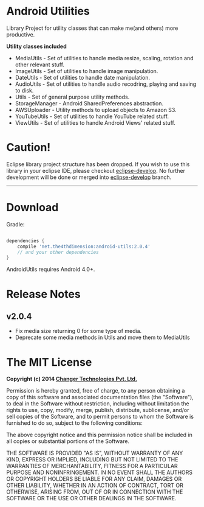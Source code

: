 Android Utilities
=============

Library Project for utility classes that can make me(and others) more productive.


**Utility classes included**

* MediaUtils - Set of utilities to handle media resize, scaling, rotation and other relevant stuff.
* ImageUtils - Set of utilities to handle image manipulation.
* DateUtils - Set of utilities to handle date manipulation.
* AudioUtils - Set of utilities to handle audio recodring, playing and saving to disk.
* Utils - Set of general purpose utility methods.
* StorageManager - Android SharedPreferences abstraction.
* AWSUploader - Utility methods to upload objects to Amazon S3.
* YouTubeUtils - Set of utilities to handle YouTube related stuff.
* ViewUtils - Set of utilities to handle Android Views' related stuff.

Caution!
==========
Eclipse library project structure has been dropped. If you wish to use this library in your eclipse IDE, please checkout [eclipse-develop][1].
No further development will be done or merged into [eclipse-develop][1] branch.

----

Download
============
Gradle:
```groovy

dependencies {
	compile 'net.the4thdimension:android-utils:2.0.4'
    // and your other dependencies
}

```
AndroidUtils requires Android 4.0+.

Release Notes
============

## v2.0.4

* Fix media size returning 0 for some type of media.
* Deprecate some media methods in Utils and move them to MediaUtils


The MIT License
=============

**Copyright (c) 2014 [Changer Technologies Pvt. Ltd.](https://github.com/changer "Title")**

Permission is hereby granted, free of charge, to any person obtaining a copy
of this software and associated documentation files (the "Software"), to deal
in the Software without restriction, including without limitation the rights
to use, copy, modify, merge, publish, distribute, sublicense, and/or sell
copies of the Software, and to permit persons to whom the Software is
furnished to do so, subject to the following conditions:

The above copyright notice and this permission notice shall be included in
all copies or substantial portions of the Software.

THE SOFTWARE IS PROVIDED "AS IS", WITHOUT WARRANTY OF ANY KIND, EXPRESS OR
IMPLIED, INCLUDING BUT NOT LIMITED TO THE WARRANTIES OF MERCHANTABILITY,
FITNESS FOR A PARTICULAR PURPOSE AND NONINFRINGEMENT. IN NO EVENT SHALL THE
AUTHORS OR COPYRIGHT HOLDERS BE LIABLE FOR ANY CLAIM, DAMAGES OR OTHER
LIABILITY, WHETHER IN AN ACTION OF CONTRACT, TORT OR OTHERWISE, ARISING FROM,
OUT OF OR IN CONNECTION WITH THE SOFTWARE OR THE USE OR OTHER DEALINGS IN
THE SOFTWARE.


[1]: https://github.com/changer/android-utils/tree/eclipse-develop
